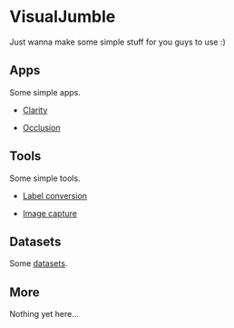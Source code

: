 # VisualJumble

Just wanna make some simple stuff for you guys to use :)

## Apps

Some simple apps.

- [Clarity]()

- [Occlusion]()


## Tools

Some simple tools.

- [Label conversion]()

- [Image capture]()


## Datasets

Some [datasets]().

## More

Nothing yet here...
